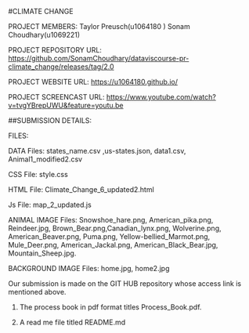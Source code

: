 #CLIMATE CHANGE

PROJECT MEMBERS: Taylor Preusch(u1064180 ) Sonam Choudhary(u1069221)

PROJECT REPOSITORY URL: https://github.com/SonamChoudhary/dataviscourse-pr-climate_change/releases/tag/2.0

PROJECT WEBSITE URL: https://u1064180.github.io/

PROJECT SCREENCAST URL: https://www.youtube.com/watch?v=tvgYBrepUWU&feature=youtu.be

##SUBMISSION DETAILS:

FILES:

DATA Files: states_name.csv ,us-states.json, data1.csv, Animal1_modified2.csv

CSS File: style.css

HTML File: Climate_Change_6_updated2.html 

Js File: map_2_updated.js

ANIMAL IMAGE Files: Snowshoe_hare.png, American_pika.png, Reindeer.jpg, Brown_Bear.png,Canadian_lynx.png, Wolverine.png,
					American_Beaver.png, Puma.png, Yellow-bellied_Marmot.png, Mule_Deer.png, American_Jackal.png,
                     American_Black_Bear.jpg, Mountain_Sheep.jpg.

BACKGROUND IMAGE Files: home.jpg, home2.jpg

Our submission is made on the GIT HUB repository whose access link is mentioned above.

1. The process book in pdf format titles Process_Book.pdf.

2. A read me file titled README.md





